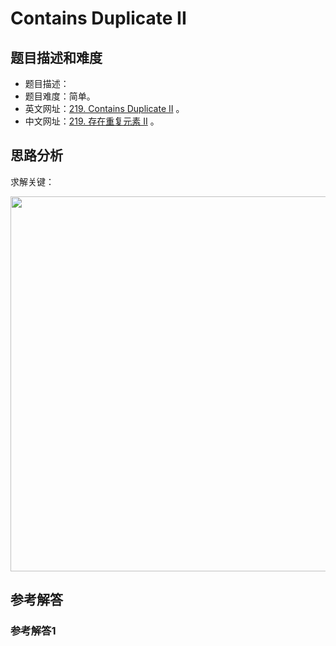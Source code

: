 # Contains Duplicate II

## 题目描述和难度
+ 题目描述：
+ 题目难度：简单。
+ 英文网址：[219. Contains Duplicate II](https://leetcode.com/problems/contains-duplicate-ii/description/)  。
+ 中文网址：[219. 存在重复元素 II](https://leetcode-cn.com/problems/contains-duplicate-ii/description/)  。
## 思路分析
求解关键：

<img src="https://liweiwei1419.github.io/images/leetcode-solution/" width="600">

## 参考解答
### 参考解答1

```java

```